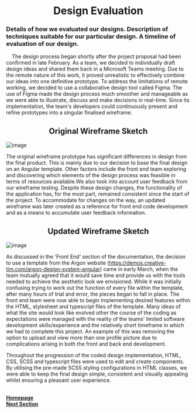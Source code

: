 <h1 align="center">Design Evaluation</h1>

### Details of how we evaluated our designs. Description of techniques suitable for our particular design. A timeline of evaluation of our design.

<p>&nbsp;&nbsp;&nbsp;&nbsp;The design process began shortly after the project proposal had been confirmed in late February. As a team, we decided to individually draft design ideas and shared them back in a Microsoft Teams meeting. Due to the remote nature of this work, it proved unrealistic to effectively combine our ideas into one definitive prototype. To address the limitations of remote working, we decided to use a collaborative design tool called Figma. The use of Figma made the design process much smoother and manageable as we were able to illustrate, discuss and make decisions in real-time. Since its implementation, the team's developers could continuously present and refine prototypes into a singular finalised wireframe.</p>

<h2 align="center">Original Wireframe Sketch</h2>

  ![image](https://user-images.githubusercontent.com/74371711/117008417-9bb74e00-ace2-11eb-91e3-0fdea60f757d.png)

The original wireframe prototype has significant differences in design from the final product. This is mainly due to our decision to base the final design on an Angular template. Other factors include the front end team exploring and discovering which elements of the design process was feasible in terms of resources available.We also took into account user feedback from our wireframe testing. Despite these design changes, the functionality of the application has, for the most part, remained consistent since the start of the project. To accommodate for changes on the way, an updated wireframe was later created as a reference for front end code development and as a means to accumulate user feedback information.

<h2 align="center">Updated Wireframe Sketch</h2>

![image](https://user-images.githubusercontent.com/74371711/117008729-ee910580-ace2-11eb-8355-0b66f0026af6.png)

As discussed in the 'Front End' section of the documentation, the decision to use a template from the Argon website (https://demos.creative-tim.com/argon-design-system-angular) came in early March, when the team mutually agreed that it would save time and provide us with the tools needed to achieve the aesthetic look we envisioned. While it was initially confusing trying to work out the function of every file within the template, after many hours of trial and error, the pieces began to fall in place. The front end team were now able to begin implementing desired features within the HTML, stylesheet and typescript files of the template. Many ideas of what the site would look like evolved other the course of the coding as expectations were managed with the reality of the teams' limited software development skills/experience and the relatively short timeframe in which we had to complete this project. An example of this was removing the option to upload and view more than one profile picture due to complications arising in both the front and back end development.

Throughout the progression of the coded design implementation, HTML, CSS, SCSS and typescript files were used to edit and create components. By utilising the pre-made SCSS styling configurations in HTML classes, we were able to keep the final design simple, consistent and visually appealing whilst ensuring a pleasant user experience.

<br>
<a href="https://github.com/JaiRanchod/Desk-10-Software-Engineering-Group-Project/tree/release">
<b>Homepage</b></a>
<br>
<a href="https://github.com/JaiRanchod/Desk-10-Software-Engineering-Group-Project/blob/main/Documentation%20Notes/Background%20Literature.md">
<b>Next Section</b></a>
